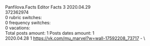 Panfilova.Facts	Editor Facts 3 2020.04.29\
372362974\
0 rubric switches:\
0 frequency switches:\
0 vacations:\
Total posts amount: 1	Posts dates amount: 1\
2020.04.28 1 https://vk.com/mu_marvel?w=wall-17592208_73717 - \
